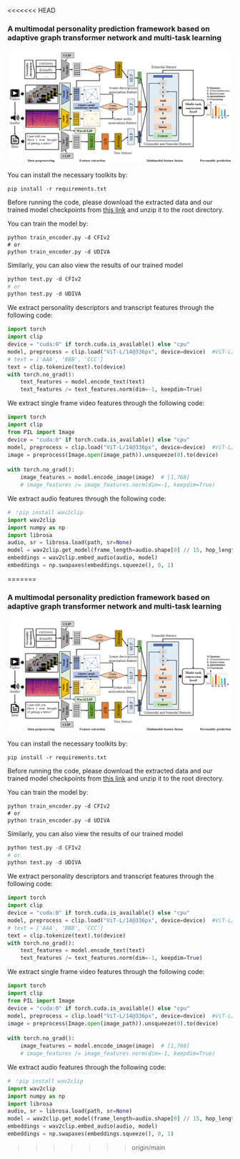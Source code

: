 <<<<<<< HEAD
### A multimodal personality prediction framework based on adaptive graph transformer network and multi-task learning

![](./img/tmp4C59.png)

You can install the necessary toolkits by:

```shell
pip install -r requirements.txt
```



Before running the code, please download the extracted data and our trained model checkpoints from [this link](https://drive.google.com/drive/folders/1uHweaOKppG9-2LyOIxppfC-M9hQCw49Y?usp=sharing) and unzip it to the root directory.



You can train the model by:

```shell
python train_encoder.py -d CFIv2
# or
python train_encoder.py -d UDIVA
```

Similarly, you can also view the results of our trained model

```python
python test.py -d CFIv2
# or
python test.py -d UDIVA
```


We extract personality descriptors and transcript features through the following code:

```python
import torch
import clip
device = "cuda:0" if torch.cuda.is_available() else "cpu"
model, preprocess = clip.load("ViT-L/14@336px", device=device)  #ViT-L/14@336px,ViT-B/32
# text = ['AAA', 'BBB', 'CCC']
text = clip.tokenize(text).to(device)
with torch.no_grad():
    text_features = model.encode_text(text)
    text_features /= text_features.norm(dim=-1, keepdim=True)
```

We extract single frame video features through the following code:

```python
import torch
import clip
from PIL import Image
device = "cuda:0" if torch.cuda.is_available() else "cpu"
model, preprocess = clip.load("ViT-L/14@336px", device=device)  #ViT-L/14@336px,ViT-B/32
image = preprocess(Image.open(image_path)).unsqueeze(0).to(device)

with torch.no_grad():
    image_features = model.encode_image(image)  # [1,768]
    # image_features /= image_features.norm(dim=-1, keepdim=True)
```

We extract audio features through the following code:

```python
# ！pip install wav2clip
import wav2clip
import numpy as np
import librosa
audio, sr = librosa.load(path, sr=None)
model = wav2clip.get_model(frame_length=audio.shape[0] // 15, hop_length=audio.shape[0] // 15)
embeddings = wav2clip.embed_audio(audio, model)
embeddings = np.swapaxes(embeddings.squeeze(), 0, 1)
```

=======
### A multimodal personality prediction framework based on adaptive graph transformer network and multi-task learning

![](./img/tmp4C59.png)

You can install the necessary toolkits by:

```shell
pip install -r requirements.txt
```



Before running the code, please download the extracted data and our trained model checkpoints from [this link](https://drive.google.com/drive/folders/1uHweaOKppG9-2LyOIxppfC-M9hQCw49Y?usp=sharing) and unzip it to the root directory.



You can train the model by:

```shell
python train_encoder.py -d CFIv2
# or
python train_encoder.py -d UDIVA
```

Similarly, you can also view the results of our trained model

```python
python test.py -d CFIv2
# or
python test.py -d UDIVA
```


We extract personality descriptors and transcript features through the following code:

```python
import torch
import clip
device = "cuda:0" if torch.cuda.is_available() else "cpu"
model, preprocess = clip.load("ViT-L/14@336px", device=device)  #ViT-L/14@336px,ViT-B/32
# text = ['AAA', 'BBB', 'CCC']
text = clip.tokenize(text).to(device)
with torch.no_grad():
    text_features = model.encode_text(text)
    text_features /= text_features.norm(dim=-1, keepdim=True)
```

We extract single frame video features through the following code:

```python
import torch
import clip
from PIL import Image
device = "cuda:0" if torch.cuda.is_available() else "cpu"
model, preprocess = clip.load("ViT-L/14@336px", device=device)  #ViT-L/14@336px,ViT-B/32
image = preprocess(Image.open(image_path)).unsqueeze(0).to(device)

with torch.no_grad():
    image_features = model.encode_image(image)  # [1,768]
    # image_features /= image_features.norm(dim=-1, keepdim=True)
```

We extract audio features through the following code:

```python
# ！pip install wav2clip
import wav2clip
import numpy as np
import librosa
audio, sr = librosa.load(path, sr=None)
model = wav2clip.get_model(frame_length=audio.shape[0] // 15, hop_length=audio.shape[0] // 15)
embeddings = wav2clip.embed_audio(audio, model)
embeddings = np.swapaxes(embeddings.squeeze(), 0, 1)
```

>>>>>>> origin/main
